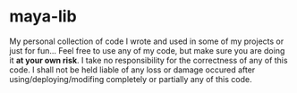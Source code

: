 maya-lib
========

My personal collection of code I wrote and used in some of my projects or just for fun... 
Feel free to use any of my code, but make sure you are doing it **at your own risk**. 
I take no responsibility for the correctness of any of this code.
I shall not be held liable of any loss or damage occured after using/deploying/modifing completely or partially any of this code. 
